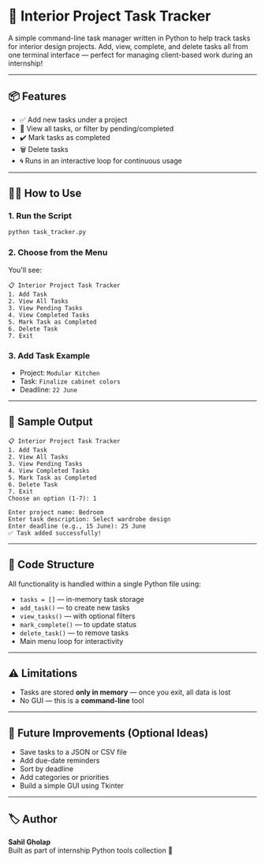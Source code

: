 # 🧰 Interior Project Task Tracker

A simple command-line task manager written in Python to help track tasks for interior design projects. Add, view, complete, and delete tasks all from one terminal interface — perfect for managing client-based work during an internship!

---

## 📦 Features

- ✅ Add new tasks under a project  
- 👀 View all tasks, or filter by pending/completed  
- ✔️ Mark tasks as completed  
- 🗑️ Delete tasks  
- 🌀 Runs in an interactive loop for continuous usage  

---

## 🧑‍💻 How to Use

### 1. Run the Script

```bash
python task_tracker.py
```

### 2. Choose from the Menu

You'll see:

```
📋 Interior Project Task Tracker  
1. Add Task  
2. View All Tasks  
3. View Pending Tasks  
4. View Completed Tasks  
5. Mark Task as Completed  
6. Delete Task  
7. Exit  
```

### 3. Add Task Example

- Project: `Modular Kitchen`  
- Task: `Finalize cabinet colors`  
- Deadline: `22 June`  

---

## 📁 Sample Output

```text
📋 Interior Project Task Tracker
1. Add Task
2. View All Tasks
3. View Pending Tasks
4. View Completed Tasks
5. Mark Task as Completed
6. Delete Task
7. Exit
Choose an option (1-7): 1

Enter project name: Bedroom
Enter task description: Select wardrobe design
Enter deadline (e.g., 15 June): 25 June
✅ Task added successfully!
```

---

## 📄 Code Structure

All functionality is handled within a single Python file using:

- `tasks = []` — in-memory task storage  
- `add_task()` — to create new tasks  
- `view_tasks()` — with optional filters  
- `mark_complete()` — to update status  
- `delete_task()` — to remove tasks  
- Main menu loop for interactivity  

---

## ⚠️ Limitations

- Tasks are stored **only in memory** — once you exit, all data is lost  
- No GUI — this is a **command-line** tool  

---

## 🚀 Future Improvements (Optional Ideas)

- Save tasks to a JSON or CSV file  
- Add due-date reminders  
- Sort by deadline  
- Add categories or priorities  
- Build a simple GUI using Tkinter  

---

## 🏷️ Author

**Sahil Gholap**  
Built as part of internship Python tools collection 🚀
